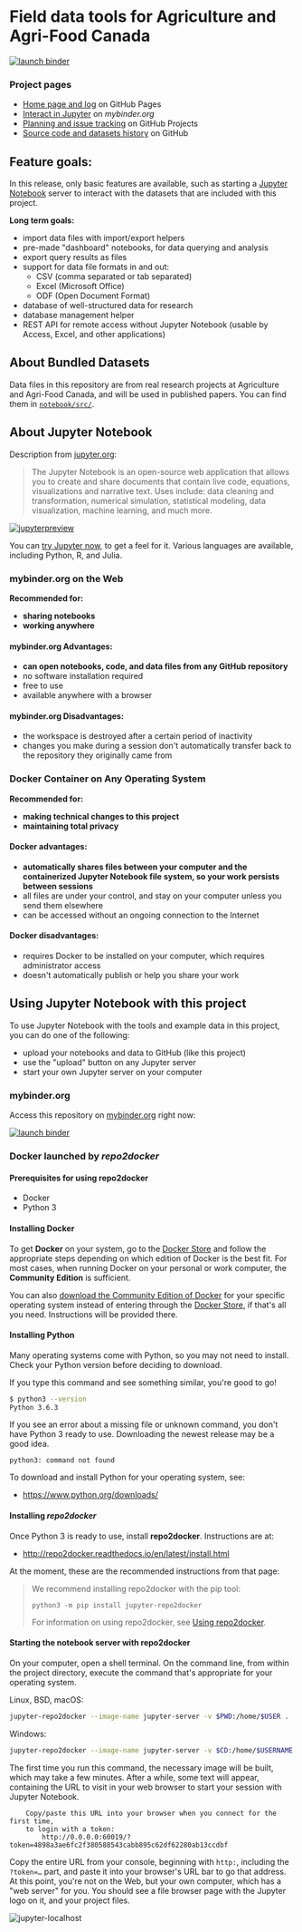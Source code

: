 Field data tools for Agriculture and Agri-Food Canada
=====================================================

[![launch binder]][Binder this repo]


### Project pages

- [Home page and log][GitHub Pages] on GitHub Pages
- [Interact in Jupyter][Binder this repo] on _mybinder.org_
- [Planning and issue tracking][github-project] on GitHub Projects
- [Source code and datasets history][github-repo] on GitHub


Feature goals:
--------------

In this release, only basic features are available, such as starting a
[Jupyter Notebook][jupyter.org] server to interact with the datasets
that are included with this project.


**Long term goals:**

- import data files with import/export helpers
- pre-made "dashboard" notebooks, for data querying and analysis
- export query results as files
- support for data file formats in and out:
  - CSV (comma separated or tab separated)
  - Excel (Microsoft Office)
  - ODF (Open Document Format)
- database of well-structured data for research
- database management helper
- REST API for remote access without Jupyter Notebook (usable by Access,
  Excel, and other applications)


About Bundled Datasets
----------------------

Data files in this repository are from real research projects at
Agriculture and Agri-Food Canada, and will be used in published papers.
You can find them in [`notebook/src/`][datasets].


About Jupyter Notebook
----------------------

Description from [jupyter.org]:

> The Jupyter Notebook is an open-source web application that allows you
> to create and share documents that contain live code, equations,
> visualizations and narrative text. Uses include: data cleaning and
> transformation, numerical simulation, statistical modeling, data
> visualization, machine learning, and much more.

[![jupyterpreview]][Try Jupyter]

You can [try Jupyter now][Try Jupyter], to get a feel for it. Various
languages are available, including Python, R, and Julia.


### mybinder.org on the Web

**Recommended for:**

* **sharing notebooks**
* **working anywhere**


#### mybinder.org Advantages:

* **can open notebooks, code, and data files from any GitHub
  repository**
* no software installation required
* free to use
* available anywhere with a browser


#### mybinder.org Disadvantages:

* the workspace is destroyed after a certain period of inactivity
* changes you make during a session don't automatically transfer back to
  the repository they originally came from


### Docker Container on Any Operating System

**Recommended for:**

* **making technical changes to this project**
* **maintaining total privacy**


#### Docker advantages:

* **automatically shares files between your computer and the
  containerized Jupyter Notebook file system, so your work persists
  between sessions**
* all files are under your control, and stay on your computer unless you
  send them elsewhere
* can be accessed without an ongoing connection to the Internet


#### Docker disadvantages:

* requires Docker to be installed on your computer, which requires
  administrator access
* doesn't automatically publish or help you share your work


Using Jupyter Notebook with this project
----------------------------------------

To use Jupyter Notebook with the tools and example data in this project,
you can do one of the following:

* upload your notebooks and data to GitHub (like this project)
* use the "upload" button on any Jupyter server
* start your own Jupyter server on your computer


### mybinder.org

Access this repository on [mybinder.org] right now:

[![launch binder][launch binder]][Binder this repo]


### Docker launched by _repo2docker_

#### Prerequisites for using repo2docker

- Docker
- Python 3


#### Installing Docker

To get **Docker** on your system, go to the [Docker Store] and follow
the appropriate steps depending on which edition of Docker is the best
fit. For most cases, when running Docker on your personal or work
computer, the **Community Edition** is sufficient.

You can also
[download the Community Edition of Docker][docker-ce download] for your
specific operating system instead of entering through the
[Docker Store], if that's all you need. Instructions will be provided
there.


#### Installing Python

Many operating systems come with Python, so you may not need to install.
Check your Python version before deciding to download.

If you type this command and see something similar, you're good to go!

```sh
$ python3 --version
Python 3.6.3
```

If you see an error about a missing file or unknown command, you don't
have Python 3 ready to use. Downloading the newest release may be a good
idea.

```
python3: command not found
```

To download and install Python for your operating system, see:

- https://www.python.org/downloads/


#### Installing _repo2docker_

Once Python 3 is ready to use, install **repo2docker**. Instructions are
at:

- http://repo2docker.readthedocs.io/en/latest/install.html

At the moment, these are the recommended instructions from that page:

>We recommend installing repo2docker with the pip tool:
>
>```
>python3 -m pip install jupyter-repo2docker
>```
>
>For information on using repo2docker, see [Using repo2docker].


#### Starting the notebook server with repo2docker

On your computer, open a shell terminal. On the command line, from
within the project directory, execute the command that's appropriate for
your operating system.

Linux, BSD, macOS:

```sh
jupyter-repo2docker --image-name jupyter-server -v $PWD:/home/$USER .
```

Windows:

```sh
jupyter-repo2docker --image-name jupyter-server -v $CD:/home/$USERNAME .
```

The first time you run this command, the necessary image will be built,
which may take a few minutes. After a while, some text will appear,
containing the URL to visit in your web browser to start your session
with Jupyter Notebook.

```
    Copy/paste this URL into your browser when you connect for the first time,
    to login with a token:
        http://0.0.0.0:60019/?token=4898a3ae6fc2f380588543cabb895c62df62280ab13ccdbf
```

Copy the entire URL from your console, beginning with `http:`, including
the `?token=…` part, and paste it into your browser's URL bar to go that
address. At this point, you're not on the Web, but your own computer,
which has a "web server" for you. You should see a file browser page
with the Jupyter logo on it, and your project files.

![jupyter-localhost]


[Binder this repo]: https://mybinder.org/v2/gh/devvyn/aafc-field-data/master
[mybinder.org]: https://mybinder.org/
[datasets]: https://github.com/devvyn/aafc-field-data/tree/master/notebook/src
[Docker Store]: https://store.docker.com/
[docker-ce download]: https://www.docker.com/community-edition#/download
[github-project]: https://github.com/devvyn/aafc-field-data/projects
[github-repo]: https://github.com/devvyn/aafc-field-data
[GitHub Pages]: http://aafc.devvyn.io/
[jupyter-localhost]: /docs/static/jupyter-localhost.png "Jupyter Notebook on localhost"
[jupyter.org]: https://jupyter.org/
[jupyterpreview]: /docs/static/jupyterpreview.png "Jupyter Notebook web page screen shots"
[launch binder]: https://mybinder.org/badge.svg
[Try Jupyter]: https://jupyter.org/try
[Using repo2docker]: http://repo2docker.readthedocs.io/en/latest/usage.html#usage

